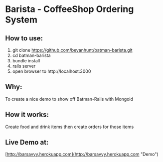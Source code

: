 # Barista - CoffeeShop Ordering System
## How to use:
  1. git clone https://github.com/bevanhunt/batman-barista.git
  2. cd batman-barista
  3. bundle install
  4. rails server
  5. open browser to http://localhost:3000

## Why:
  To create a nice demo to show off Batman-Rails with Mongoid

## How it works:
  Create food and drink items then create orders for those items

## Live Demo at:
  [http://barsavvy.herokuapp.com](http://barsavvy.herokuapp.com "Demo")
